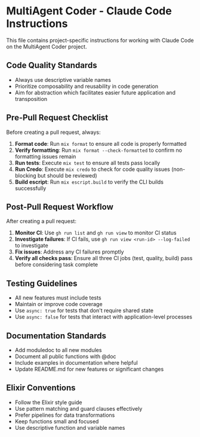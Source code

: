 # MultiAgent Coder - Claude Code Instructions

This file contains project-specific instructions for working with Claude Code on the MultiAgent Coder project.

## Code Quality Standards

- Always use descriptive variable names
- Prioritize composability and reusability in code generation
- Aim for abstraction which facilitates easier future application and transposition

## Pre-Pull Request Checklist

Before creating a pull request, always:

1. **Format code**: Run `mix format` to ensure all code is properly formatted
2. **Verify formatting**: Run `mix format --check-formatted` to confirm no formatting issues remain
3. **Run tests**: Execute `mix test` to ensure all tests pass locally
4. **Run Credo**: Execute `mix credo` to check for code quality issues (non-blocking but should be reviewed)
5. **Build escript**: Run `mix escript.build` to verify the CLI builds successfully

## Post-Pull Request Workflow

After creating a pull request:

1. **Monitor CI**: Use `gh run list` and `gh run view` to monitor CI status
2. **Investigate failures**: If CI fails, use `gh run view <run-id> --log-failed` to investigate
3. **Fix issues**: Address any CI failures promptly
4. **Verify all checks pass**: Ensure all three CI jobs (test, quality, build) pass before considering task complete

## Testing Guidelines

- All new features must include tests
- Maintain or improve code coverage
- Use `async: true` for tests that don't require shared state
- Use `async: false` for tests that interact with application-level processes

## Documentation Standards

- Add moduledoc to all new modules
- Document all public functions with @doc
- Include examples in documentation where helpful
- Update README.md for new features or significant changes

## Elixir Conventions

- Follow the Elixir style guide
- Use pattern matching and guard clauses effectively
- Prefer pipelines for data transformations
- Keep functions small and focused
- Use descriptive function and variable names
